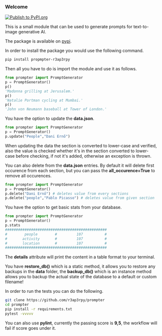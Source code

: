 ### Welcome

[![Publish to PyPI.org](https://github.com/r3ap3rpy/prompter/actions/workflows/publish.yml/badge.svg)](https://github.com/r3ap3rpy/prompter/actions/workflows/publish.yml)

This is a small module that can be used to generate prompts for text-to-image generative AI.

The package is available on [pypi](https://pypi.org/project/prompter-r3ap3rpy).

In order to install the package you would use the following command.

``` bash
pip install propmpter-r3ap3rpy
```

Then all you have to do is import the module and use it as follows.

``` python
from prompter import PromptGenerator
p = PromptGenerator()
p()
'Madonna grilling at Jerusalem.'
p()
'Natalie Portman cycling at Mumbai.'
p()
'John von Neumann baseball at Tower of London.'
```

You have the option to update the **data.json**.

``` python
from prompter import PromptGenerator
p = PromptGenerator()
p.update("People","Dani Ernő")
```

When updating the data the section is converted to lower-case and verified, also the value is checked whether it's in the section converted to lower-case before checking, if not it's added, otherwise an exception is thrown.

You can also delete from the **data.json** entries. By default it will delete first occurence from each section, but you can pass the **all_occurence=True** to remove all occurences.

``` python
from prompter import PromptGenerator
p = PromptGenerator()
p.delete("Dani Ernő") # deletes value from every sections
p.delete("people","Pablo Picasso") # deletes value from given section
```

You have the option to get basic stats from your database.

``` python
from prompter import PromptGenerator
p = PromptGenerator()
p.stats
###############################################
#        people        #         107          #
#       activity       #         107          #
#       location       #         107          #
###############################################
```

The **details** attribute will print the content in a table format to your terminal.

You have **restore_db()** which is a static method, it allows you to restore any backups in the **data** folder, the **backup_db()** which is an instance method allows you to backup the actual state of the database to a default or custom filename!

In order to run the tests you can do the following.

``` bash
git clone https://github.com/r3ap3rpy/prompter
cd prompter
pip install -r requirements.txt
pytest -vvvvv
```

You can also use **pylint**, currently the passing score is **9,5**, the workflow will fail if score goes under it.

